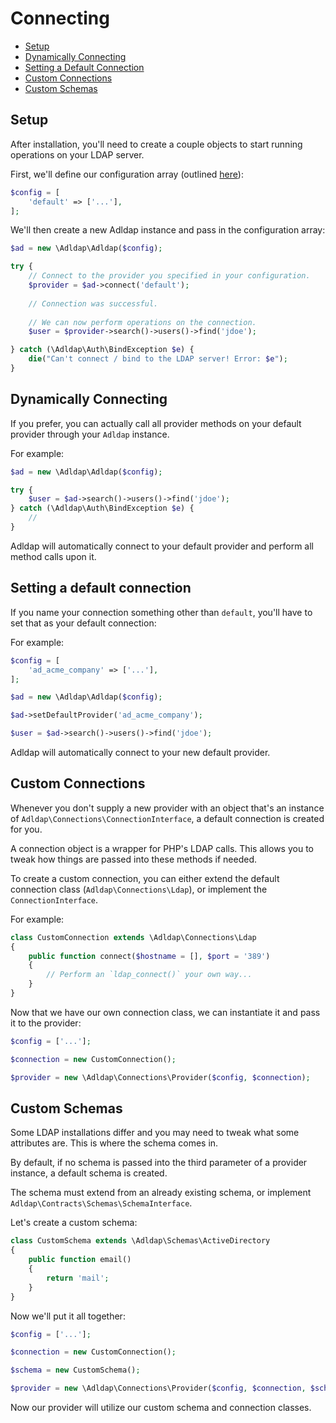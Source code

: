 # Connecting

- [Setup](#setup)
- [Dynamically Connecting](#dynamically-connecting)
- [Setting a Default Connection](#setting-a-default-connection)
- [Custom Connections](#custom-connections)
- [Custom Schemas](#custom-schemas)

## Setup

After installation, you'll need to create a couple objects to start running operations on your LDAP server.

First, we'll define our configuration array (outlined [here](configuration.md)):

```php
$config = [
    'default' => ['...'],
];
```

We'll then create a new Adldap instance and pass in the configuration array:

```php
$ad = new \Adldap\Adldap($config);

try {
    // Connect to the provider you specified in your configuration.
    $provider = $ad->connect('default');
    
    // Connection was successful.
    
    // We can now perform operations on the connection.
    $user = $provider->search()->users()->find('jdoe');

} catch (\Adldap\Auth\BindException $e) {
    die("Can't connect / bind to the LDAP server! Error: $e");
}
```

## Dynamically Connecting

If you prefer, you can actually call all provider methods on your default provider through your `Adldap` instance.

For example:

```php
$ad = new \Adldap\Adldap($config);

try {
    $user = $ad->search()->users()->find('jdoe');
} catch (\Adldap\Auth\BindException $e) {
    //
}
```

Adldap will automatically connect to your default provider and perform all method calls upon it.

## Setting a default connection

If you name your connection something other than `default`, you'll have to set that as your default connection:

For example:

```php
$config = [
    'ad_acme_company' => ['...'],
];

$ad = new \Adldap\Adldap($config);

$ad->setDefaultProvider('ad_acme_company');

$user = $ad->search()->users()->find('jdoe');
```

Adldap will automatically connect to your new default provider.

## Custom Connections

Whenever you don't supply a new provider with an object that's an instance of
`Adldap\Connections\ConnectionInterface`, a default connection is created for you.

A connection object is a wrapper for PHP's LDAP calls. This allows you to tweak how
things are passed into these methods if needed.

To create a custom connection, you can either extend the default connection class
(`Adldap\Connections\Ldap`), or implement the `ConnectionInterface`.

For example:

```php
class CustomConnection extends \Adldap\Connections\Ldap
{
    public function connect($hostname = [], $port = '389')
    {
        // Perform an `ldap_connect()` your own way...
    }
}
```

Now that we have our own connection class, we can instantiate it and pass it to the provider:

```php
$config = ['...'];

$connection = new CustomConnection();

$provider = new \Adldap\Connections\Provider($config, $connection);
```

## Custom Schemas

Some LDAP installations differ and you may need to tweak what some attributes are. This is where the schema comes in.

By default, if no schema is passed into the third parameter of a provider instance, a default schema is created.

The schema must extend from an already existing schema, or implement `Adldap\Contracts\Schemas\SchemaInterface`.

Let's create a custom schema:

```php
class CustomSchema extends \Adldap\Schemas\ActiveDirectory
{
    public function email()
    {
        return 'mail';
    }
}
```

Now we'll put it all together:

```php
$config = ['...'];

$connection = new CustomConnection();

$schema = new CustomSchema();

$provider = new \Adldap\Connections\Provider($config, $connection, $schema);
```

Now our provider will utilize our custom schema and connection classes.

